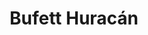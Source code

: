 ---
title: "Bufett Huracán"
url: /ciudad-autonoma-de-buenos-aires/bufett-huracan-platea-norte-jorge-newbery-planta-alta/
shop: quiosco
---